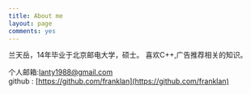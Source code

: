 ```yaml
---
title: About me
layout: page
comments: yes
---
```

  
兰天岳，14年毕业于北京邮电大学，硕士。
喜欢C++,广告推荐相关的知识。

个人邮箱:lanty1988@gmail.com      
github : [https://github.com/franklan](https://github.com/franklan)      